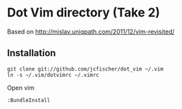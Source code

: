 Dot Vim directory (Take 2)
==========================

Based on http://mislav.uniqpath.com/2011/12/vim-revisited/

Installation
------------

    git clone git://github.com/jcfischer/dot_vim ~/.vim
    ln -s ~/.vim/dotvimrc ~/.vimrc

Open vim

    :BundleInstall


